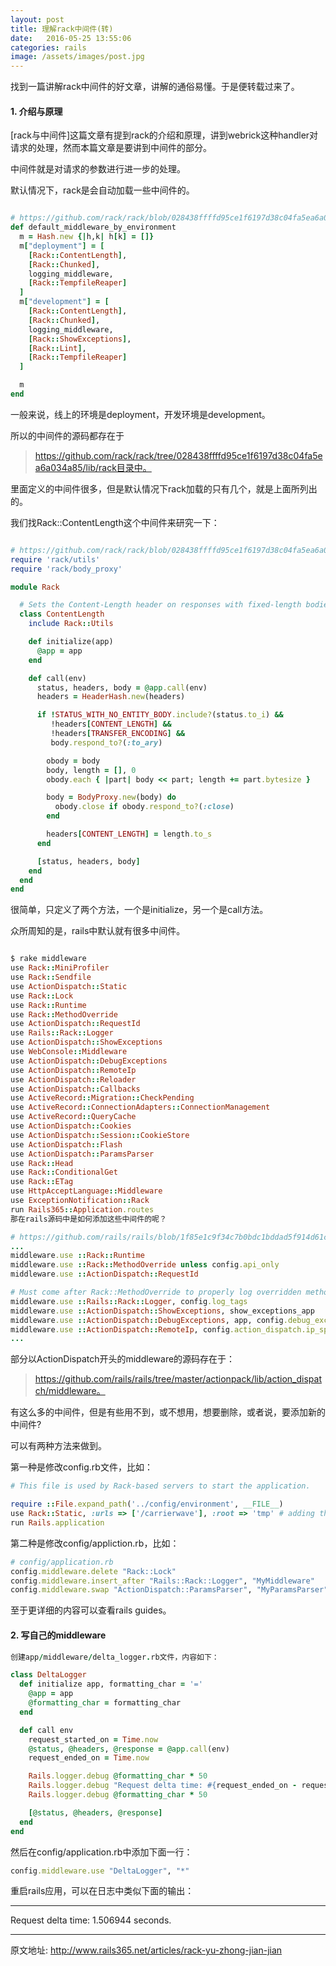 ```yaml
---
layout: post
title: 理解rack中间件(转)
date:   2016-05-25 13:55:06
categories: rails
image: /assets/images/post.jpg
---
```




找到一篇讲解rack中间件的好文章，讲解的通俗易懂。于是便转载过来了。

#### 1. 介绍与原理

[rack与中间件]这篇文章有提到rack的介绍和原理，讲到webrick这种handler对请求的处理，然而本篇文章是要讲到中间件的部分。

中间件就是对请求的参数进行进一步的处理。

默认情况下，rack是会自动加载一些中间件的。

```ruby

# https://github.com/rack/rack/blob/028438ffffd95ce1f6197d38c04fa5ea6a034a85/lib/rack/server.rb#L228
def default_middleware_by_environment
  m = Hash.new {|h,k| h[k] = []}
  m["deployment"] = [
    [Rack::ContentLength],
    [Rack::Chunked],
    logging_middleware,
    [Rack::TempfileReaper]
  ]
  m["development"] = [
    [Rack::ContentLength],
    [Rack::Chunked],
    logging_middleware,
    [Rack::ShowExceptions],
    [Rack::Lint],
    [Rack::TempfileReaper]
  ]

  m
end
```

一般来说，线上的环境是deployment，开发环境是development。

所以的中间件的源码都存在于
> https://github.com/rack/rack/tree/028438ffffd95ce1f6197d38c04fa5ea6a034a85/lib/rack目录中。

里面定义的中间件很多，但是默认情况下rack加载的只有几个，就是上面所列出的。

我们找Rack::ContentLength这个中间件来研究一下：

```ruby

# https://github.com/rack/rack/blob/028438ffffd95ce1f6197d38c04fa5ea6a034a85/lib/rack/content_length.rb
require 'rack/utils'
require 'rack/body_proxy'

module Rack

  # Sets the Content-Length header on responses with fixed-length bodies.
  class ContentLength
    include Rack::Utils

    def initialize(app)
      @app = app
    end

    def call(env)
      status, headers, body = @app.call(env)
      headers = HeaderHash.new(headers)

      if !STATUS_WITH_NO_ENTITY_BODY.include?(status.to_i) &&
         !headers[CONTENT_LENGTH] &&
         !headers[TRANSFER_ENCODING] &&
         body.respond_to?(:to_ary)

        obody = body
        body, length = [], 0
        obody.each { |part| body << part; length += part.bytesize }

        body = BodyProxy.new(body) do
          obody.close if obody.respond_to?(:close)
        end

        headers[CONTENT_LENGTH] = length.to_s
      end

      [status, headers, body]
    end
  end
end
```

很简单，只定义了两个方法，一个是initialize，另一个是call方法。

众所周知的是，rails中默认就有很多中间件。

```ruby

$ rake middleware
use Rack::MiniProfiler
use Rack::Sendfile
use ActionDispatch::Static
use Rack::Lock
use Rack::Runtime
use Rack::MethodOverride
use ActionDispatch::RequestId
use Rails::Rack::Logger
use ActionDispatch::ShowExceptions
use WebConsole::Middleware
use ActionDispatch::DebugExceptions
use ActionDispatch::RemoteIp
use ActionDispatch::Reloader
use ActionDispatch::Callbacks
use ActiveRecord::Migration::CheckPending
use ActiveRecord::ConnectionAdapters::ConnectionManagement
use ActiveRecord::QueryCache
use ActionDispatch::Cookies
use ActionDispatch::Session::CookieStore
use ActionDispatch::Flash
use ActionDispatch::ParamsParser
use Rack::Head
use Rack::ConditionalGet
use Rack::ETag
use HttpAcceptLanguage::Middleware
use ExceptionNotification::Rack
run Rails365::Application.routes
那在rails源码中是如何添加这些中间件的呢？

# https://github.com/rails/rails/blob/1f85e1c9f34c7b0bdc1bddad5f914d61cb2a5435/railties/lib/rails/application/default_middleware_stack.rb#L54
...
middleware.use ::Rack::Runtime
middleware.use ::Rack::MethodOverride unless config.api_only
middleware.use ::ActionDispatch::RequestId

# Must come after Rack::MethodOverride to properly log overridden methods
middleware.use ::Rails::Rack::Logger, config.log_tags
middleware.use ::ActionDispatch::ShowExceptions, show_exceptions_app
middleware.use ::ActionDispatch::DebugExceptions, app, config.debug_exception_response_format
middleware.use ::ActionDispatch::RemoteIp, config.action_dispatch.ip_spoofing_check, config.action_dispatch.trusted_proxies
...

```

部分以ActionDispatch开头的middleware的源码存在于：
> https://github.com/rails/rails/tree/master/actionpack/lib/action_dispatch/middleware。

有这么多的中间件，但是有些用不到，或不想用，想要删除，或者说，要添加新的中间件?

可以有两种方法来做到。

第一种是修改config.rb文件，比如：

```ruby
# This file is used by Rack-based servers to start the application.

require ::File.expand_path('../config/environment', __FILE__)
use Rack::Static, :urls => ['/carrierwave'], :root => 'tmp' # adding this line
run Rails.application

```

第二种是修改config/appliction.rb，比如：

```ruby
# config/application.rb
config.middleware.delete "Rack::Lock"
config.middleware.insert_after "Rails::Rack::Logger", "MyMiddleware"
config.middleware.swap "ActionDispatch::ParamsParser", "MyParamsParser"

```
至于更详细的内容可以查看rails guides。

#### 2. 写自己的middleware

```ruby
创建app/middleware/delta_logger.rb文件，内容如下：

class DeltaLogger
  def initialize app, formatting_char = '='
    @app = app
    @formatting_char = formatting_char
  end

  def call env
    request_started_on = Time.now
    @status, @headers, @response = @app.call(env)
    request_ended_on = Time.now

    Rails.logger.debug @formatting_char * 50
    Rails.logger.debug "Request delta time: #{request_ended_on - request_started_on} seconds."
    Rails.logger.debug @formatting_char * 50

    [@status, @headers, @response]
  end
end
```

然后在config/application.rb中添加下面一行：

```ruby
config.middleware.use "DeltaLogger", "*"

```
重启rails应用，可以在日志中类似下面的输出：

**************************************************
Request delta time: 1.506944 seconds.
**************************************************

原文地址: http://www.rails365.net/articles/rack-yu-zhong-jian-jian
